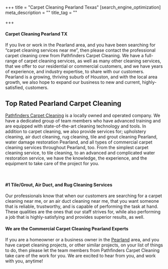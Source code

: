 +++
title = "Carpet Cleaning Pearland Texas"
[search_engine_optimization]
meta_description = ""
title_tag = ""

+++
#### Carpet Cleaning Pearland TX

If you live or work in the Pearland area, and you have been searching for “carpet cleaning services near me”, then please contact the professional carpet cleaning crew from Pathfinders Carpet Cleaning. We have a full-range of carpet cleaning services, as well as many other cleaning services, that we offer to our residential or commercial customers, and we have years of experience, and industry expertise, to share with our customers. Pearland is a growing, thriving suburb of Houston, and with the local area growth, we also hope to expand our business to new and current, highly-satisfied, customers.

## Top Rated Pearland Carpet Cleaning

[Pathfinders Carpet Cleaning](https://www.pathfinderscarpetcleaning.com/) is a locally owned and operated company. We have a dedicated group of team members who have advanced training and are equipped with state-of-the-art cleaning technology and tools. In addition to carpet cleaning, we also provide services for; upholstery cleaning, air duct cleaning, rug cleaning, tile and grout cleaning Pearland, water damage restoration Pearland, and all types of commercial carpet cleaning services throughout Pearland, too. From the simplest carpet cleaning service, to tile cleaning, to an advanced and complicated water restoration service, we have the knowledge, the experience, and the equipment to take care of the project for you.

​

#### #1 Tile/Grout, Air Duct, and Rug Cleaning Services

Our professionals know that when our customers are searching for a carpet cleaning near me, or an air duct cleaning near me, that you want someone that is reliable, trustworthy, and is capable of performing the task at hand. These qualities are the ones that our staff strives for, while also performing a job that is highly-satisfying and provides superior results, as well.

#### We are the Commercial Carpet Cleaning Pearland Experts

If you are a homeowner or a business owner in the [Pearland](https://www.pearlandtx.gov/) area, and you have carpet cleaning projects, or other similar projects, on your list of things to do, then please let the team members from Pathfinders Carpet Cleaning take care of the work for you. We are excited to hear from you, and work with you, anytime!

​